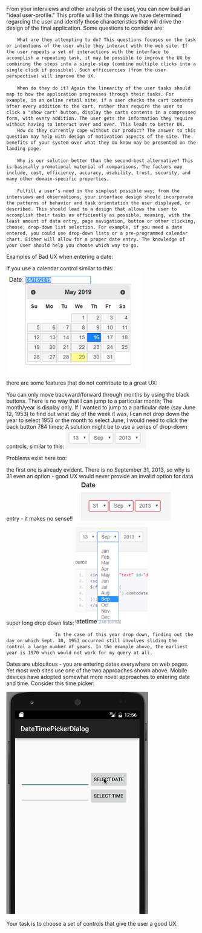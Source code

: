From your interviews and other analysis of the user, you can now build an "ideal user-profile." This profile will list the things we have determined regarding the user and identify those characteristics that will drive the design of the final application. Some questions to consider are:

        What are they attempting to do? This questions focuses on the task or intentions of the user while they interact with the web site. If the user repeats a set of interactions with the interface to accomplish a repeating task, it may be possible to improve the UX by combining the steps into a single step (combine multiple clicks into a single click if possible). Such efficiencies (from the user perspective) will improve the UX.

        When do they do it? Again the linearity of the user tasks should map to how the application progresses through their tasks. For example, in an online retail site, if a user checks the cart contents after every addition to the cart, rather than require the user to click a "show cart" button, display the carts contents in a compressed form, with every addition. The user gets the information they require without having to interact over and over. This leads to better UX.
        How do they currently cope without our product? The answer to this question may help with design of motivation aspects of the site. The benefits of your system over what they do know may be presented on the landing page.

        Why is our solution better than the second-best alternative? This is basically promotional material of comparisons. The factors may include, cost, efficiency, accuracy, usability, trust, security, and many other domain-specific properties.

        Fulfill a user’s need in the simplest possible way; from the interviews and observations, your interface design should incorporate the patterns of behavior and task orientation the user displayed, or described. This should lead to a design that allows the user to accomplish their tasks as efficiently as possible, meaning, with the least amount of data entry, page navigation, button or other clicking, choose, drop-down list selection. For example, if you need a date entered, you could use drop-down lists or a pre-programmed calendar chart. Either will allow for a proper date entry. The knowledge of your user should help you choose which way to go.

Examples of Bad UX when entering a date:

If you use a calendar control similar to this:
![image](fig/1.4.1.png)

there are some features that do not contribute to a great UX:

You can only move backward/forward through months by using the black buttons. There is no way that I can jump to a particular month;
The month/year is display only. If I wanted to jump to a particular date (say June 12, 1953) to find out what day of the week it was, I can not drop down the year to select 1953 or the month to select June, I would need to click the back button 784 times;
A solution might be to use a series of drop-down controls, similar to this:
![image](fig/1.4.2.png)

Problems exist here too:

the first one is already evident. There is no September 31, 2013, so why is 31 even an option - good UX would never provide an invalid option for data entry - it makes no sense!!
![image](fig/1.4.3.png)

super long drop down lists:
![image](fig/1.4.4.png)

                      In the case of this year drop down, finding out the day on which Sept. 30, 1953 occurred still involves sliding the control a large number of years. In the example above, the earliest year is 1970 which would not work for my query at all.

Dates are ubiquitous - you are entering dates everywhere on web pages. Yet most web sites use one of the two approaches shown above. Mobile devices have adopted somewhat more novel approaches to entering date and time. Consider this time picker:

![image](fig/1.4.5.gif)

Your task is to choose a set of controls that give the user a good UX.
